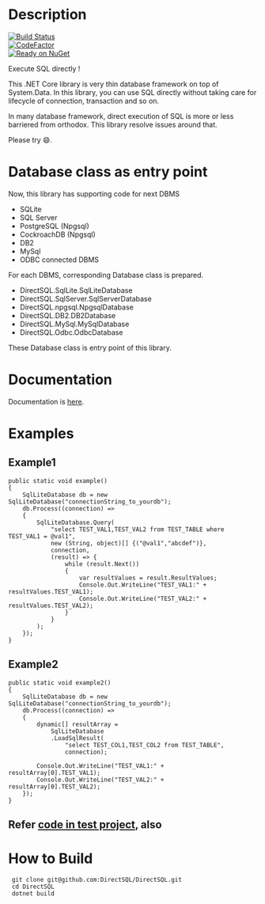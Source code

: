# Description
[![Build Status](https://github.com/DirectSQL/DirectSQL/workflows/.NET%20Core/badge.svg?branch=main)](https://github.com/DirectSQL/DirectSQL/actions)<br/>
[![CodeFactor](https://www.codefactor.io/repository/github/directsql/directsql/badge/main)](https://www.codefactor.io/repository/github/directsql/directsql/overview/main)<br/>
[![Ready on NuGet](https://img.shields.io/nuget/v/DirectSQL.svg?style=flat)](http://NuGet.org/packages/DirectSQL/)

Execute SQL directly !

This .NET Core library is very thin database framework on top of System.Data.
In this library, you can use SQL directly without taking care for lifecycle of connection, transaction and so on.

In many database framework, direct execution of SQL is more or less barriered from orthodox.
This library resolve issues around that.

Please try :smile:.

# Database class as entry point
Now, this library has supporting code for next DBMS
* SQLite
* SQL Server
* PostgreSQL (Npgsql)
* CockroachDB (Npgsql)
* DB2
* MySql
* ODBC connected DBMS

For each DBMS, corresponding Database class is prepared.
* DirectSQL.SqlLite.SqlLiteDatabase
* DirectSQL.SqlServer.SqlServerDatabase
* DirectSQL.npgsql.NpgsqlDatabase
* DirectSQL.DB2.DB2Database
* DirectSQL.MySql.MySqlDatabase
* DirectSQL.Odbc.OdbcDatabase

These Database class is entry point of this library.

# Documentation
Documentation is [here](https://directsql.github.io/DirectSQL.Document/doc/).

# Examples
## Example1
```
public static void example()
{
    SqlLiteDatabase db = new SqlLiteDatabase("connectionString_to_yourdb");
    db.Process((connection) =>
    {
        SqlLiteDatabase.Query(
            "select TEST_VAL1,TEST_VAL2 from TEST_TABLE where TEST_VAL1 = @val1",
            new (String, object)[] {("@val1","abcdef")},
            connection,
            (result) => {
                while (result.Next())
                {
                    var resultValues = result.ResultValues;
                    Console.Out.WriteLine("TEST_VAL1:" + resultValues.TEST_VAL1);
                    Console.Out.WriteLine("TEST_VAL2:" + resultValues.TEST_VAL2);
                }
            }
        );
    });
}
```

## Example2
```
public static void example2()
{
    SqlLiteDatabase db = new SqlLiteDatabase("connectionString_to_yourdb");
    db.Process((connection) =>
    {
        dynamic[] resultArray =
            SqlLiteDatabase
            .LoadSqlResult(
                "select TEST_COL1,TEST_COL2 from TEST_TABLE",
                connection);
        
        Console.Out.WriteLine("TEST_VAL1:" + resultArray[0].TEST_VAL1);
        Console.Out.WriteLine("TEST_VAL2:" + resultArray[0].TEST_VAL2);
    });
}
```
## Refer [code in test project](https://github.com/DirectSQL/DirectSQL/tree/master/TestSqlLiteDatabase), also
# How to Build
````
 git clone git@github.com:DirectSQL/DirectSQL.git
 cd DirectSQL
 dotnet build
````
